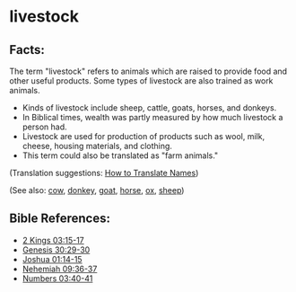 # livestock #

## Facts: ##

The term "livestock" refers to animals which are raised to provide food and other useful products. Some types of livestock are also trained as work animals.

* Kinds of livestock include sheep, cattle, goats, horses, and donkeys.
* In Biblical times, wealth was partly measured by how much livestock a person had.
* Livestock are used for production of products such as wool, milk, cheese, housing materials, and clothing.
* This term could also be translated as "farm animals."

(Translation suggestions: [How to Translate Names](en/ta-vol1/translate/man/translate-names))

(See also: [cow](../other/cow.md), [donkey](../other/donkey.md), [goat](../other/goat.md), [horse](../other/horse.md), [ox](../other/ox.md), [sheep](../other/sheep.md)) 

## Bible References: ##

* [2 Kings 03:15-17](en/tn/2ki/help/03/15)
* [Genesis 30:29-30](en/tn/gen/help/30/29)
* [Joshua 01:14-15](en/tn/jos/help/01/14)
* [Nehemiah 09:36-37](en/tn/neh/help/09/36)
* [Numbers 03:40-41](en/tn/num/help/03/40)
